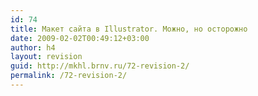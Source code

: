 ```yaml
---
id: 74
title: Макет сайта в Illustrator. Можно, но осторожно
date: 2009-02-02T00:49:12+03:00
author: h4
layout: revision
guid: http://mkhl.brnv.ru/72-revision-2/
permalink: /72-revision-2/
---
```

